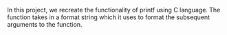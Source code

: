 In this project, we recreate the functionality of printf using C language.
The function takes in a format string which it uses to format the subsequent arguments to the function. 
